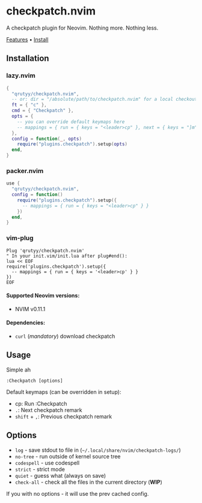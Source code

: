 # checkpatch.nvim 

A checkpatch plugin for Neovim. Nothing more. Nothing less.

[Features](#features) • [Install](#install) 

## Installation

### lazy.nvim
```lua
{
  "qrutyy/checkpatch.nvim",
  -- or: dir = "/absolute/path/to/checkpatch.nvim" for a local checkout
  ft = { "c" },
  cmd = { "Checkpatch" },
  opts = {
    -- you can override default keymaps here
    -- mappings = { run = { keys = "<leader>cp" }, next = { keys = "]m" }, prev = { keys = "[m" } }
  },
  config = function(_, opts)
    require("plugins.checkpatch").setup(opts)
  end,
}
```

### packer.nvim
```lua
use {
  "qrutyy/checkpatch.nvim",
  config = function()
    require("plugins.checkpatch").setup({
      -- mappings = { run = { keys = "<leader>cp" } }
    })
  end,
}
```

### vim-plug
```vim
Plug 'qrutyy/checkpatch.nvim'
" In your init.vim/init.lua after plug#end():
lua << EOF
require('plugins.checkpatch').setup({
  -- mappings = { run = { keys = '<leader>cp' } }
})
EOF
```

#### Supported Neovim versions:

- NVIM v0.11.1

#### Dependencies:

- `curl` (_mandatory_) download checkpatch

## Usage

Simple ah

```vim
:Checkpatch [options]
```

Default keymaps (can be overridden in setup):

- <leader>cp: Run :Checkpatch
- `.`: Next checkpatch remark
- `shift` + `,`: Previous checkpatch remark

## Options
- `log` - save stdout to file in (`~/.local/share/nvim/checkpatch-logs/`)
- `no-tree` - run outside of kernel source tree
- `codespell` - use codespell
- `strict` - strict mode
- `quiet` - guess what (always on save)
- `check-all` - check all the files in the current directory (**WIP**)

If you with no options - it will use the prev cached config.
